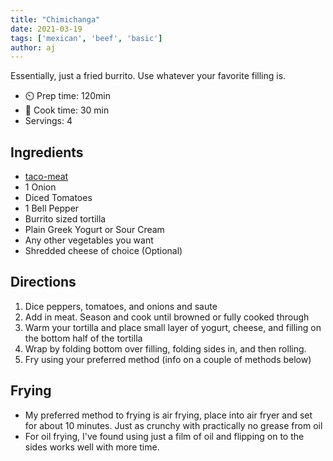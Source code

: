 ```yaml
---
title: "Chimichanga"
date: 2021-03-19
tags: ['mexican', 'beef', 'basic']
author: aj
---
```


Essentially, just a fried burrito. Use whatever your favorite filling is.

- ⏲️ Prep time: 120min
- 🍳 Cook time: 30 min
- Servings: 4

## Ingredients

- [taco-meat](/recipe/taco-meat)
- 1 Onion
- Diced Tomatoes
- 1 Bell Pepper
- Burrito sized tortilla
- Plain Greek Yogurt or Sour Cream
- Any other vegetables you want
- Shredded cheese of choice (Optional)

## Directions

1. Dice peppers, tomatoes, and onions and saute
2. Add in meat. Season and cook until browned or fully cooked through
3. Warm your tortilla and  place small layer of yogurt, cheese, and filling on the bottom half of the tortilla
4. Wrap by folding bottom over filling, folding sides in, and then rolling.
5. Fry using your preferred method (info on a couple of methods below)

## Frying
* My preferred method to frying is air frying, place into air fryer and set for about 10 minutes. Just as crunchy with practically no grease from oil
* For oil frying, I've found using just a film of oil and flipping on to the sides works well with more time.

